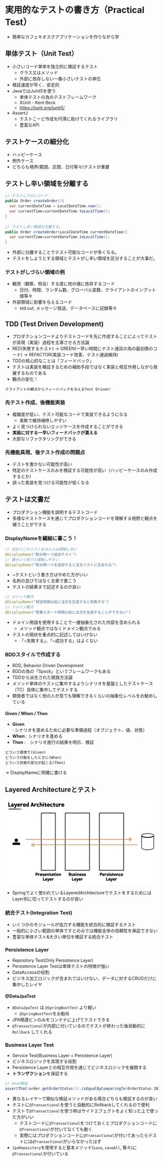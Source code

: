 # 実用的なテストの書き方（Practical Test）
- 簡単なカフェキオスクアプリケーションを作りながら学

## 単体テスト（Unit Test）
- 小さいコード単体を独立的に検証するテスト
  - クラス又はメソッド
  - 外部に依存しない一番小さいテストの単位
- 検証速度が早く、安定的
- JavaではJuint5を使う
  - 単体テストの為のテストフレームワーク
  - XUnit - Kent Beck
  - https://junit.org/junit5/
- AssertJ
  - テストこーど作成を円滑に助けてくれるライブラリ
  - 豊富なAPI

## テストケースの細分化
- ハッピーケース
- 例外ケース
- どちらも境界(範囲、区間、日付等々)テストが重要

## テストし辛い領域を分離する
```java
// テストしづらいコード
public Order createOrder(){
  var currentDateTime = LocalDateTime.now();
  var currentTime=currentDateTime.toLocalTime();
}

// テストし辛い領域を分離する。
public Order createOrder(LocalDateTime currentDateTime){
  var currentTime=currentDateTime.toLocalTime();
}
```
- 外部に分離することでテスト可能なコードが多くなる。
- テストをしようとする領域とテストがし辛い領域を区分することが大事だ。
### テストがしづらい領域の例
- 観測（観察、照会）する度に他の値に依存するコード
  - 日付、時間、ランダム数、グローバル変数、クライアントのインプット値等々
- 外部領域に影響を与えるコード
  - std.out, メッセージ発送、データベースに記録等々

## TDD (Test Driven Development)
- プロダクションコードよりテストコードを先に作成することによってテストが具現（実装）過程を主導させる方法論
- RED(失敗するテスト) -> GREEN(一早い時間にテスト通貨の為の最初限のコード) -> REFACTOR(実装コード改善、テスト通過維持)
- TDDの核心的なことは「フィードバック」
- テストは実装を検証するための補助手段ではなく実装と相互作用しながら発展するものである
- 観点の変化！
```text
クライアントの観点からフィードバックを与えるTest Driven!
```
### 先テスト作成、後機能実装
- 複雑度が低い、テスト可能なコードで実装できるようになる
  - 柔軟で維持補修しやすい
- よく見つけられないエッジケースを作成することができる
- **実装に対する一早いフィードバックが貰える**
- 大胆なリファクタリングができる
### 先機能具現、後テスト作成の問題点
  - テストを書かない可能性が高い
  - 特定のテストケースのみを検証する可能性が高い（ハッピーケースのみ作成するとか）
  - 誤った実装を見つける可能性が低くなる

## テストは文書だ
- プロダクション機能を説明するテストコード
- 多様なテストケースを通じてプロダクションコードを理解する視野と観点を補うことができる

### DisplayNameを繊細に書こう！
```java
// 初めてこのテストをみた人は理解し辛い
@DisplayName("飲み物一つ追加テスト")
// 誰かいつ見ても理解しやすい
@DisplayName("飲み物一つを追加すると注文リストに含まれる")
```
- ~テストという書き方はやめた方がいい
- 名刺の並びではなく文章で書こう
- テストの結果まで記述するのが良い
```java
// メソッド観点
@DisplayName("特定時間以前に注文を生成すると失敗する")
// ドメイン観点
@DisplayName("営業スタート時間以前に注文を生成することができない")
```
- ドメイン用語を使用することで一層抽象化された内容を含められる
  - メソッド観点ではなくドメイン観点でみる
- テストの現状を重点的に記述してはいけない
  - 「~失敗する」、「~成功する」はよくない
### BDDスタイルで作成する
- BDD, Behavior Driven Development
- BDDの為の「Spock」というフレームワークもある
- TDDから派生された開発方法論
- メソッド単体のテストに集中するよりシナリオを基盤としたテストケース（TC）自体に集中してテストする
- 開発者ではなく他の人が見ても理解できるくらいの抽象化レベルをお勧めしている
#### Given / When / Then
- **Given** : シナリオを進めるために必要な準備過程（オブジェクト、値、状態）
- **When** : シナリオを進める
- **Then** :　シナリオ進行の結果を明示、検証
```text
どういう環境で(Given)
どういう行動をしたときに(When)
どういう状態の変化が起こる(Then)
```
-> DisplayNameに明確に書ける
## Layered Architectureとテスト
![layered](src/main/resources/static/layered.png)
- Springでよく使われているLayeredArchitectureでテストをするためにはLayer別に切ってテストするのが良い
### 統合テスト(Integration Test)
- いくつかのモジュールが協力する機能を統合的に検証するテスト
- 一般的に小さい範囲の単体ですとのみでは機能全体の信頼性を保証できない
- 豊富な単体テスト&大きい単位を検証する統合テスト
### Persistence Layer
- Repository Test(Only Persistence Layer)
- Persistence Layer Testは単体テストの特徴が強い
- DataAccessの役割
- ビジネス加工ロジックが含まれてはいけない、データに対するCRUDだけに集中したレイヤ
#### @DataJpaTest
- `@DataJpaTest` は `@SpringBootTest` より軽い
  - `@SpringBootTest`をお勧め
- JPA関連ビンのみをコンテナに上げてテストできる
- `@Transactional`が内部に付いているのでテストが終わった後自動的に `Rollback` してくれる
### Business Layer Test
- Service Test(Business Layer + Persistence Layer)
- ビジネスロジックを具現する役割
- Persistence Layerとの相互作用を通じてビジネスロジックを展開する
- **トランザクション**を保証する
```java
// enum検証
assertThat(order.getOrderStatus()).isEqualByComparingTo(OrderStatus.INIT);
```
- 異なるレイヤーで類似な検証メソッドがある場合どちらも検証するのが良い
- テストに`@Transactional`を使うと自動的にRollbackしてくれるので便利
- テストで`@Transactional`を使う時はサイドエフェクトをよく知った上で使った方がいい
  - テストコードに`@Transactional`をつけておくとプロダクションコードに`@Transactional`が付いてなくても動く
  - 実際にはプロダクションコードに`@Transactional`が付いてあったらテストには`@Transactional`がいらなかったはず
- `JpaRepository`を使用すると基本メソッド(`save`, `saveAll`, 等々)に`@Transactional`が付いている
